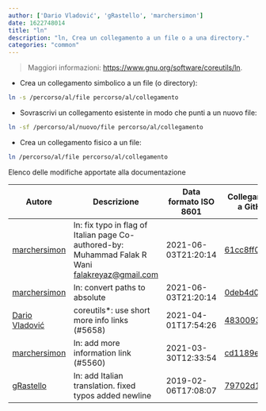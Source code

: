 ```yaml
---
author: ['Dario Vladović', 'gRastello', 'marchersimon']
date: 1622748014
title: "ln"
description: "ln, Crea un collegamento a un file o a una directory."
categories: "common"
---
```

> Maggiori informazioni: <https://www.gnu.org/software/coreutils/ln>.

- Crea un collegamento simbolico a un file (o directory):

```bash
ln -s /percorso/al/file percorso/al/collegamento
```

- Sovrascrivi un collegamento esistente in modo che punti a un nuovo file:

```bash
ln -sf /percorso/al/nuovo/file percorso/al/collegamento
```

- Crea un collegamento fisico a un file:

```bash
ln /percorso/al/file percorso/al/collegamento
```
Elenco delle modifiche apportate alla documentazione


Autore | Descrizione | Data formato ISO 8601 | Collegamento a GitHub
------|-----|-----|-----
[marchersimon](mailto:50295997+marchersimon@users.noreply.github.com) | ln: fix typo in flag of Italian page Co-authored-by: Muhammad Falak R Wani <falakreyaz@gmail.com> | 2021-06-03T21:20:14 | [61cc8ff0edb4](https://github.com/tldr-pages/tldr/commit/61cc8ff0edb43fbaff4e60ff4cfa676b5eed4408)
[marchersimon](mailto:marchersimon@zohomail.eu) | ln: convert paths to absolute | 2021-06-03T21:20:14 | [0deb4d0597d4](https://github.com/tldr-pages/tldr/commit/0deb4d0597d4eab6abd597fb83e20eb396cf1435)
[Dario Vladović](mailto:d.vladimyr@gmail.com) | coreutils*: use short more info links (#5658) | 2021-04-01T17:54:26 | [4830093903f6](https://github.com/tldr-pages/tldr/commit/4830093903f66ccf3ebbc2ecf477286e45edac59)
[marchersimon](mailto:50295997+marchersimon@users.noreply.github.com) | ln: add more information link (#5560) | 2021-03-30T12:33:54 | [cd1189ec96ca](https://github.com/tldr-pages/tldr/commit/cd1189ec96caf2faa1056e696b0375f341999629)
[gRastello](mailto:gabriele.rastello@edu.unito.it) | ln: add Italian translation. fixed typos added newline | 2019-02-06T17:08:07 | [79702d1138f8](https://github.com/tldr-pages/tldr/commit/79702d1138f8490722c1b899ed63a1e3ddf227d3)

